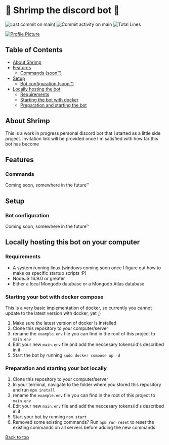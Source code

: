 # 🦐 Shrimp the discord bot 🦐

![Last commit on main)](https://img.shields.io/github/last-commit/Applejuicelolmc/shrimp-bot/main) ![Commit activity on main](https://img.shields.io/github/commit-activity/m/Applejuicelolmc/shrimp-bot/main) ![Total Lines](https://img.shields.io/tokei/lines/github/Applejuicelolmc/shrimp-bot)

[![Profile Picture](https://cdn.discordapp.com/avatars/483636847906521091/6fc100c817629fc08ca7bccf2d7134e7.webp?size=256)](https://letmegooglethat.com/?q=shrimp+emoji)

## Table of Contents

- [About Shrimp](#about-shrimp)
- [Features](#features)
  - [Commands (soon™)](#commands)
- [Setup](#setup)
  - [Bot configuration (soon™)](#bot-configuration)
- [Locally hosting the bot](#locally-hosting-this-bot-on-your-computer)
  - [Requirements](#requirements)
  - [Starting the bot with docker](#starting-your-bot-with-docker-compose)
  - [Preparation and starting the bot](#preparation-and-starting-your-bot-locally)

## About Shrimp

This is a work in progress personal discord bot that I started as a little side project. Invitation link will be provided once I'm satisfied with how far this bot has become

## Features

### Commands

Coming soon, somewhere in the future™

## Setup

### Bot configuration

Coming soon, somewhere in the future™

## Locally hosting this bot on your computer

### Requirements

- A system running linux (windows coming soon once I figure out how to make os specific startup scripts :P)
- NodeJS 16.9.0 or greater
- Either a local Mongodb database or a Mongodb Atlas database

### Starting your bot with docker compose

This is a very basic implementation of docker, so currently you cannot update to the latest version with docker, yet ;)

1. Make sure the latest version of docker is installed
2. Clone this repository to your computer/server
3. rename the `example.env` file you can find in the root of this project to `main.env`
4. Edit your new `main.env` file and add the neccesary tokens/id's described in it
5. Start the bot by running `sudo docker compose up -d`

### Preparation and starting your bot locally

1. Clone this repository to your computer/server
2. In your terminal, navigate to the folder where you stored this repository and run `npm install`
3. rename the `example.env` file you can find in the root of this project to `main.env`
4. Edit your new `main.env` file and add the neccesary tokens/id's described in it
5. Start your bot by running `npm start`
6. Removed some existing commands? Run `npm run reset` to reset the existing commands on all servers before adding the new commands

[Back to top](#-shrimp-the-discord-bot-)
